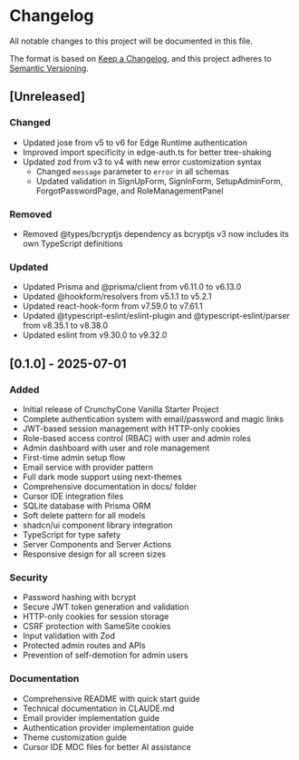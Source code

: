 # Changelog

All notable changes to this project will be documented in this file.

The format is based on [Keep a Changelog](https://keepachangelog.com/en/1.1.0/),
and this project adheres to [Semantic Versioning](https://semver.org/spec/v2.0.0.html).

## [Unreleased]

### Changed

- Updated jose from v5 to v6 for Edge Runtime authentication
- Improved import specificity in edge-auth.ts for better tree-shaking
- Updated zod from v3 to v4 with new error customization syntax
  - Changed `message` parameter to `error` in all schemas
  - Updated validation in SignUpForm, SignInForm, SetupAdminForm, ForgotPasswordPage, and RoleManagementPanel

### Removed

- Removed @types/bcryptjs dependency as bcryptjs v3 now includes its own TypeScript definitions

### Updated

- Updated Prisma and @prisma/client from v6.11.0 to v6.13.0
- Updated @hookform/resolvers from v5.1.1 to v5.2.1
- Updated react-hook-form from v7.59.0 to v7.61.1
- Updated @typescript-eslint/eslint-plugin and @typescript-eslint/parser from v8.35.1 to v8.38.0
- Updated eslint from v9.30.0 to v9.32.0

## [0.1.0] - 2025-07-01

### Added

- Initial release of CrunchyCone Vanilla Starter Project
- Complete authentication system with email/password and magic links
- JWT-based session management with HTTP-only cookies
- Role-based access control (RBAC) with user and admin roles
- Admin dashboard with user and role management
- First-time admin setup flow
- Email service with provider pattern
- Full dark mode support using next-themes
- Comprehensive documentation in docs/ folder
- Cursor IDE integration files
- SQLite database with Prisma ORM
- Soft delete pattern for all models
- shadcn/ui component library integration
- TypeScript for type safety
- Server Components and Server Actions
- Responsive design for all screen sizes

### Security

- Password hashing with bcrypt
- Secure JWT token generation and validation
- HTTP-only cookies for session storage
- CSRF protection with SameSite cookies
- Input validation with Zod
- Protected admin routes and APIs
- Prevention of self-demotion for admin users

### Documentation

- Comprehensive README with quick start guide
- Technical documentation in CLAUDE.md
- Email provider implementation guide
- Authentication provider implementation guide
- Theme customization guide
- Cursor IDE MDC files for better AI assistance
